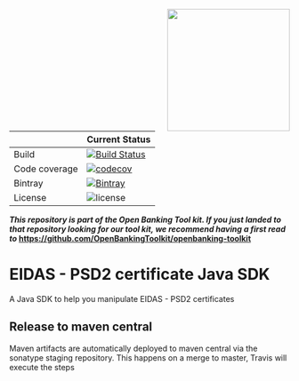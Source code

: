 [<img src="https://raw.githubusercontent.com/ForgeRock/forgerock-logo-dev/master/Logo-fr-dev.png" align="right" width="220px"/>](https://developer.forgerock.com/)

| |Current Status|
|---|---|
|Build|[![Build Status](https://img.shields.io/endpoint.svg?url=https%3A%2F%2Factions-badge.atrox.dev%2FOpenBankingToolkit%2Feidas-psd2-sdk%2Fbadge%3Fref%3Dmaster&style=flat)](https://actions-badge.atrox.dev/OpenBankingToolkit/eidas-psd2-sdk/goto?ref=master)|
|Code coverage|[![codecov](https://codecov.io/gh/OpenBankingToolKit/eidas-psd2-sdk/branch/master/graph/badge.svg)](https://codecov.io/gh/OpenBankingToolkit/eidas-psd2-sdk)
|Bintray|[![Bintray](https://img.shields.io/bintray/v/openbanking-toolkit/OpenBankingToolKit/eidas-psd2-sdk.svg?maxAge=2592000)](https://bintray.com/openbanking-toolkit/OpenBankingToolkit/eidas-psd2-sdk)|
|License|![license](https://img.shields.io/github/license/ACRA/acra.svg)|

**_This repository is part of the Open Banking Tool kit. If you just landed to that repository looking for our tool kit,_
_we recommend having a first read to_ https://github.com/OpenBankingToolkit/openbanking-toolkit**

# EIDAS - PSD2 certificate Java SDK
A Java SDK to help you manipulate EIDAS - PSD2 certificates

## Release to maven central
Maven artifacts are automatically deployed to maven central via the sonatype staging repository. This happens on a merge to master, Travis will execute the steps